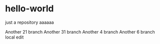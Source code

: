 # hello-world
just a repository
aaaaaa


Another 21 branch
Another 31 branch
Another 4 branch
Another 6 branch
local edit